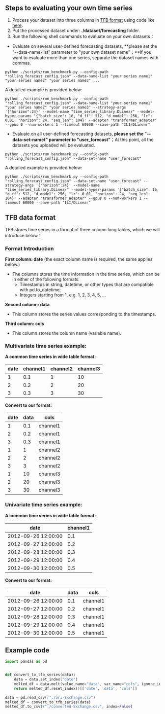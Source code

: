 ## Steps to evaluating your own time series

1. Process your dataset into three columns in [TFB format](#TFB-data-format) using code like [here](#Example-code).  
2. Put the processed dataset under: **./dataset/forecasting** folder.
3. Run the following shell commands to evaluate on your own datasets：

- Evaluate on several user-defined forecasting datasets,  **please set the "--data-name-list" parameter to "your own dataset name"；**If you want to evaluate more than one series, separate the dataset names with commas.

```shell
python ./scripts/run_benchmark.py --config-path "rolling_forecast_config.json" --data-name-list "your series name1" "your series name2" "your series name3" ...
```

A detailed example is provided below:

```shell
python ./scripts/run_benchmark.py --config-path "rolling_forecast_config.json" --data-name-list "your series name1" "your series name2" "your series name3" --strategy-args '{"horizon":24}' --model-name "time_series_library.DLinear" --model-hyper-params '{"batch_size": 16, "d_ff": 512, "d_model": 256, "lr": 0.01, "horizon": 24, "seq_len": 104}' --adapter "transformer_adapter" --gpus 0 --num-workers 1 --timeout 60000 --save-path "ILI/DLinear"
```

- Evaluate on all user-defined forecasting datasets,  **please set the "--data-set-namet" parameter to "user_forecast"**；At this point, all the datasets you uploaded will be evaluated.

```shell
python ./scripts/run_benchmark.py --config-path "rolling_forecast_config.json" --data-set-name "user_forecast"
```

A detailed example is provided below:

```shell
python ./scripts/run_benchmark.py --config-path "rolling_forecast_config.json" --data-set-name "user_forecast" --strategy-args '{"horizon":24}' --model-name "time_series_library.DLinear" --model-hyper-params '{"batch_size": 16, "d_ff": 512, "d_model": 256, "lr": 0.01, "horizon": 24, "seq_len": 104}' --adapter "transformer_adapter" --gpus 0 --num-workers 1 --timeout 60000 --save-path "ILI/DLinear"
```



## TFB data format

TFB stores time series in a format of three column long tables,  which we will introduce below：

### Format Introduction

**First column: date** (the exact column name is required, the same applies below.)

- The columns stores the time information in the time series, which can be in either of the following formats:
  - Timestamps in string, datetime, or other types that are compatible with pd.to_datetime;
  - Integers starting from 1, e.g. 1, 2, 3, 4, 5, ...
  

**Second column: data**

- This column stores the series values corresponding to the timestamps.

**Third column: cols**

- This column stores the column name (variable name).

  


### Multivariate time series example:

**A common time series in wide table format:**

| date | channel1 | channel2 | channel3 |
| ---- | -------- | -------- | -------- |
| 1    | 0.1      | 1        | 10       |
| 2    | 0.2      | 2        | 20       |
| 3    | 0.3      | 3        | 30       |

**Convert to our format:**

| date | data | cols     |
| ---- | ---- | -------- |
| 1    | 0.1  | channel1 |
| 2    | 0.2  | channel1 |
| 3    | 0.3  | channel1 |
| 1    | 1    | channel2 |
| 2    | 2    | channel2 |
| 3    | 3    | channel2 |
| 1    | 10   | channel3 |
| 2    | 20   | channel3 |
| 3    | 30   | channel3 |



###  Univariate time series example:

**A common time series in wide table format:**

| date                | channel1 |
| ------------------- | -------- |
| 2012-09-26 12:00:00 | 0.1      |
| 2012-09-27 12:00:00 | 0.2      |
| 2012-09-28 12:00:00 | 0.3      |
| 2012-09-29 12:00:00 | 0.4      |
| 2012-09-30 12:00:00 | 0.5      |

**Convert to our format:**

| date                | data | cols     |
| ------------------- | ---- | -------- |
| 2012-09-26 12:00:00 | 0.1  | channel1 |
| 2012-09-27 12:00:00 | 0.2  | channel1 |
| 2012-09-28 12:00:00 | 0.3  | channel1 |
| 2012-09-29 12:00:00 | 0.4  | channel1 |
| 2012-09-30 12:00:00 | 0.5  | channel1 |





## Example code

```python
import pandas as pd


def convert_to_tfb_series(data):
    data = data.set_index("date")
    melted_df = data.melt(value_name="data", var_name="cols", ignore_index=False)
    return melted_df.reset_index()[['date', 'data', 'cols']]

data = pd.read_csv(r"./ori-Exchange.csv")
melted_df = convert_to_tfb_series(data)
melted_df.to_csv(r"./converted-Exchange.csv", index=False)

```